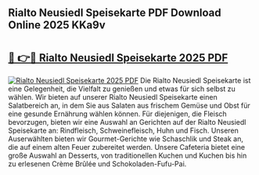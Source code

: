 ## Rialto Neusiedl Speisekarte PDF Download Online 2025 KKa9v

# <h2><a href="http://gccdjb.nevu.top/?p=Rialto+Neusiedl+Speisekarte">🔗 👉🔴 Rialto Neusiedl Speisekarte 2025 PDF</a></h2>

[![Rialto Neusiedl Speisekarte 2025 PDF](https://i.imgur.com/dBaPXMq.png)](http://gccdjb.nevu.top/?p=Rialto+Neusiedl+Speisekarte)
Die Rialto Neusiedl Speisekarte ist eine Gelegenheit, die Vielfalt zu genießen und etwas für sich selbst zu wählen. Wir bieten auf unserer Rialto Neusiedl Speisekarte einen Salatbereich an, in dem Sie aus Salaten aus frischem Gemüse und Obst für eine gesunde Ernährung wählen können. Für diejenigen, die Fleisch bevorzugen, bieten wir eine Auswahl an Gerichten auf der Rialto Neusiedl Speisekarte an: Rindfleisch, Schweinefleisch, Huhn und Fisch. Unseren Auserwählten bieten wir Gourmet-Gerichte wie Schaschlik und Steak an, die auf einem alten Feuer zubereitet werden. Unsere Cafeteria bietet eine große Auswahl an Desserts, von traditionellen Kuchen und Kuchen bis hin zu erlesenen Crème Brûlée und Schokoladen-Fufu-Pai.

